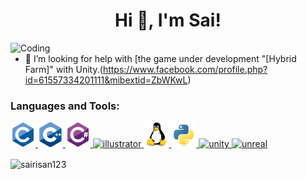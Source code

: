 <h1 align="center">Hi 👋, I'm Sai!</h1>

<img align="right" alt="Coding" width="1000" src="![Releasing Poster](https://github.com/user-attachments/assets/7a5c4d11-e299-4351-996b-9bbaa9377d09)">
<!-- <img align="right" alt="Coding" width="1000" src="https://scontent.fcmb3-2.fna.fbcdn.net/v/t39.30808-6/432416278_1153348099362486_8492748097480665150_n.jpg?_nc_cat=102&ccb=1-7&_nc_sid=cc71e4&_nc_eui2=AeGzyPZw3gepJP8q1tDpJue_e_FXsxPpb-l78VezE-lv6X-N327szqSyp0srRLbeYVuDSBPkTo5hYDZRnoNfTWy2&_nc_ohc=HdRUyviSTbEQ7kNvgFiGuPT&_nc_zt=23&_nc_ht=scontent.fcmb3-2.fna&oh=00_AYCkmPFdN9XCg7rSZ55Mhf_NBJLr24duiE4NTdJyAeGN8g&oe=66B2997F"> -->

- 🤝 I’m looking for help with [the game under development "[Hybrid Farm]" with Unity.(https://www.facebook.com/profile.php?id=61557334201111&mibextid=ZbWKwL)


<p align="left">
</p>

<h3 align="left">Languages and Tools:</h3>
<p align="left"> <a href="https://www.cprogramming.com/" target="_blank" rel="noreferrer"> <img src="https://raw.githubusercontent.com/devicons/devicon/master/icons/c/c-original.svg" alt="c" width="40" height="40"/> </a> <a href="https://www.w3schools.com/cpp/" target="_blank" rel="noreferrer"> <img src="https://raw.githubusercontent.com/devicons/devicon/master/icons/cplusplus/cplusplus-original.svg" alt="cplusplus" width="40" height="40"/> </a> <a href="https://www.w3schools.com/cs/" target="_blank" rel="noreferrer"> <img src="https://raw.githubusercontent.com/devicons/devicon/master/icons/csharp/csharp-original.svg" alt="csharp" width="40" height="40"/> </a> <a href="https://www.adobe.com/in/products/illustrator.html" target="_blank" rel="noreferrer"> <img src="https://www.vectorlogo.zone/logos/adobe_illustrator/adobe_illustrator-icon.svg" alt="illustrator" width="40" height="40"/> </a> <a href="https://www.linux.org/" target="_blank" rel="noreferrer"> <img src="https://raw.githubusercontent.com/devicons/devicon/master/icons/linux/linux-original.svg" alt="linux" width="40" height="40"/> </a> <a href="https://www.python.org" target="_blank" rel="noreferrer"> <img src="https://raw.githubusercontent.com/devicons/devicon/master/icons/python/python-original.svg" alt="python" width="40" height="40"/> </a> <a href="https://unity.com/" target="_blank" rel="noreferrer"> <img src="https://www.vectorlogo.zone/logos/unity3d/unity3d-icon.svg" alt="unity" width="40" height="40"/> </a> <a href="https://unrealengine.com/" target="_blank" rel="noreferrer"> <img src="https://raw.githubusercontent.com/kenangundogan/fontisto/036b7eca71aab1bef8e6a0518f7329f13ed62f6b/icons/svg/brand/unreal-engine.svg" alt="unreal" width="40" height="40"/> </a> </p>

<p><img align="center" src="https://github-readme-streak-stats.herokuapp.com/?user=sairisan123&" alt="sairisan123" /></p>
